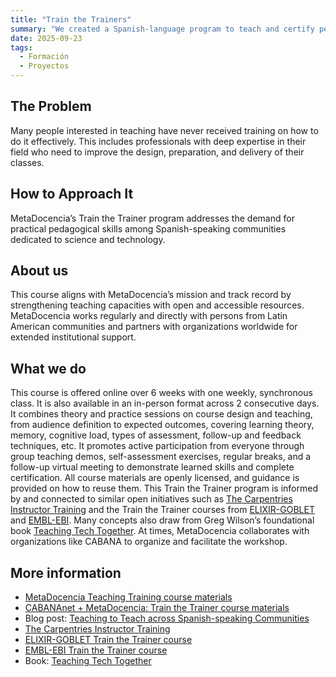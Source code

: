 ```yaml
---
title: "Train the Trainers"
summary: "We created a Spanish-language program to teach and certify pedagogical and practical skills, multiplying learning and boosting collective impact."
date: 2025-09-23
tags:
  - Formación
  - Proyectos
---
```


## The Problem
Many people interested in teaching have never received training on how to do it effectively. This includes professionals with deep expertise in their field who need to improve the design, preparation, and delivery of their classes.

## How to Approach It
MetaDocencia’s Train the Trainer program addresses the demand for practical pedagogical skills among Spanish-speaking communities dedicated to science and technology.

## About us
This course aligns with MetaDocencia’s mission and track record by strengthening teaching capacities with open and accessible resources. MetaDocencia works regularly and directly with persons from Latin American communities and partners with organizations worldwide for extended institutional support.

## What we do
This course is offered online over 6 weeks with one weekly, synchronous class. It is also available in an in-person format across 2 consecutive days.
It combines theory and practice sessions on course design and teaching, from audience definition to expected outcomes, covering learning theory, memory, cognitive load, types of assessment, follow-up and feedback techniques, etc.
It promotes active participation from everyone through group teaching demos, self-assessment exercises, regular breaks, and a follow-up virtual meeting to demonstrate learned skills and complete certification. All course materials are openly licensed, and guidance is provided on how to reuse them.
This Train the Trainer program is informed by and connected to similar open initiatives such as [The Carpentries Instructor Training](https://carpentries.github.io/instructor-training/index.html) and the Train the Trainer courses from [ELIXIR-GOBLET](https://elixir-europe.org/platforms/training/train-the-trainer) and [EMBL-EBI](https://www.ebi.ac.uk/training/trainer-support/expand-your-training-skills). Many concepts also draw from Greg Wilson’s foundational book [Teaching Tech Together](https://teachtogether.tech/es/). At times, MetaDocencia collaborates with organizations like CABANA to organize and facilitate the workshop.

## More information
* [MetaDocencia Teaching Training course materials](https://metadocencia.github.io/entrenamiento-docente/index.html)
* [CABANAnet + MetaDocencia: Train the Trainer course materials](https://www.metadocencia.org/curso/entrenamiento-instructores/)
* Blog post: [Teaching to Teach across Spanish-speaking Communities](https://www.metadocencia.org/post/metadocencia_carpentries/)
* [The Carpentries Instructor Training](https://carpentries.github.io/instructor-training/index.html)
* [ELIXIR-GOBLET Train the Trainer course](https://elixir-europe.org/platforms/training/train-the-trainer)
* [EMBL-EBI Train the Trainer course](https://www.ebi.ac.uk/training/trainer-support/expand-your-training-skills)
* Book: [Teaching Tech Together](https://teachtogether.tech/es/)
